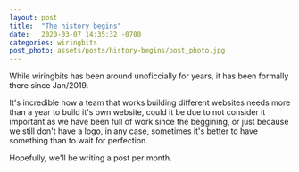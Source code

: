 ```yaml
---
layout: post
title:  "The history begins"
date:   2020-03-07 14:35:32 -0700
categories: wiringbits
post_photo: assets/posts/history-begins/post_photo.jpg
---
```


While wiringbits has been around unoficcially for years, it has been formally there since Jan/2019.

It's incredible how a team that works building different websites needs more than a year to build it's own website, could it be due to not consider it important as we have been full of work since the beggining, or just because we still don't have a logo, in any case, sometimes it's better to have something than to wait for perfection.

Hopefully, we'll be writing a post per month.